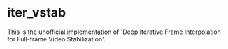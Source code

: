 # iter_vstab
This is the unofficial implementation of 'Deep Iterative Frame Interpolation for Full-frame Video Stabilization'.
